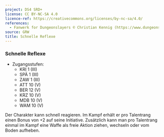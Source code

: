 ```yaml
---
project: DS4 SRD+
license: CC BY-NC-SA 4.0
licence-ref: https://creativecommons.org/licenses/by-nc-sa/4.0/
references: 
  - Fanwerk for Dungeonslayers © Christian Kennig (https://www.dungeonslayers.net/)
source: GRW
title: Schnelle Reflexe
---
```


### Schnelle Reflexe

- Zugangsstufen:
  - KRI 1 (III)
  - SPÄ 1 (III)
  - ZAW 1 (III)
  - ATT 10 (V)
  - BER 12 (V)
  - KRZ 10 (V)
  - MDB 10 (V)
  - WAM 10 (V)

Der Charakter kann schnell reagieren. Im Kampf erhält er pro Talentrang einen Bonus von +2 auf seine Initiative. Zusätzlich kann man pro Talentrang einmal im Kampf eine Waffe als freie Aktion ziehen, wechseln oder vom Boden aufheben.

